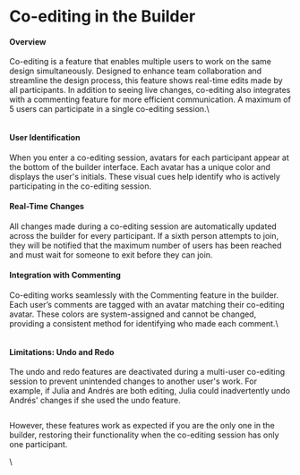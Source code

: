 # Co-editing in the Builder

#### Overview

Co-editing is a feature that enables multiple users to work on the same design simultaneously. Designed to enhance team collaboration and streamline the design process, this feature shows real-time edits made by all participants. In addition to seeing live changes, co-editing also integrates with a commenting feature for more efficient communication. A maximum of 5 users can participate in a single co-editing session.\


<figure><img src="https://lh7-eu.googleusercontent.com/YHPDGiw6MlqyHlhdy-gCJDLm40k88kNLruGxbYxve3G53uUBT3AWaMcZSGmywOmmGdwlgToYScILtoM0M_6jhQTdwy0dRjX6bt_DOs8lKbpkbEq-m_af6NZPyinTQUPLt3lz_iItnODJ8MlYc3-dmdM" alt=""><figcaption></figcaption></figure>

#### User Identification

When you enter a co-editing session, avatars for each participant appear at the bottom of the builder interface. Each avatar has a unique color and displays the user's initials. These visual cues help identify who is actively participating in the co-editing session.

#### Real-Time Changes

All changes made during a co-editing session are automatically updated across the builder for every participant. If a sixth person attempts to join, they will be notified that the maximum number of users has been reached and must wait for someone to exit before they can join.

#### Integration with Commenting

Co-editing works seamlessly with the Commenting feature in the builder. Each user’s comments are tagged with an avatar matching their co-editing avatar. These colors are system-assigned and cannot be changed, providing a consistent method for identifying who made each comment.\


<figure><img src="https://lh7-eu.googleusercontent.com/j29p5AvQ-XiXkadFlWUCMyAnRgH5Ts30hioA0eWMpQ_O6NNZC6PYj1gprFWwDrzseKOy_Tj4-EV3SBS7UH_egNVh0w67avN1dh02VNU7_jj1qy-ESfq6piac-fyBt3hcZvGVN1EvX_GoFrJcIAMHWQA" alt=""><figcaption></figcaption></figure>

#### Limitations: Undo and Redo

The undo and redo features are deactivated during a multi-user co-editing session to prevent unintended changes to another user's work. For example, if Julia and Andrés are both editing, Julia could inadvertently undo Andrés' changes if she used the undo feature.

<figure><img src="https://lh7-eu.googleusercontent.com/fQTrGRpmUXyw0OX7m5xwCHB-xsLSbTwzfjsZXWmrsQH74DFPzkEFCOqzR-9XeMv2W4GxJZ2LLAfsQYdBACS-9IjaPgKwWCkKuGKNxJVplLLm5wzWbwx9a-06BfRva-frHt50o5W1dwWjbp6oboByJnc" alt=""><figcaption></figcaption></figure>

However, these features work as expected if you are the only one in the builder, restoring their functionality when the co-editing session has only one participant.

\
